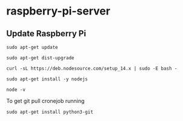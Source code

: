 # raspberry-pi-server

## Update Raspberry Pi

```
sudo apt-get update
```

```
sudo apt-get dist-upgrade
```

```
curl -sL https://deb.nodesource.com/setup_14.x | sudo -E bash -
```

```
sudo apt-get install -y nodejs
```

```
node -v
```

To get git pull cronejob running

```
sudo apt-get install python3-git
```
